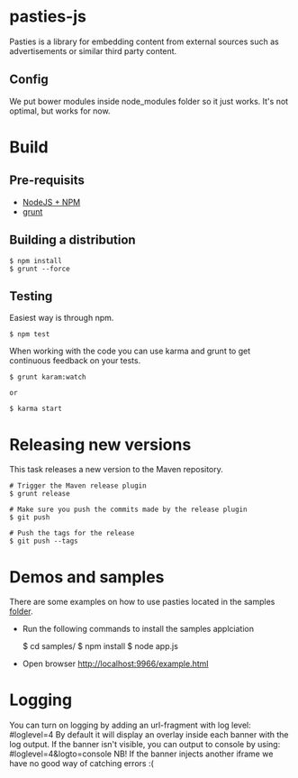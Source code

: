 # pasties-js

Pasties is a library for embedding content from external sources such as advertisements or similar third party content. 


## Config

We put bower modules inside node_modules folder so it just works. It's not optimal, but works for now.

# Build 

## Pre-requisits
* [NodeJS + NPM](http://nodejs.org)
* [grunt](http://gruntjs.com/)

## Building a distribution

	$ npm install
	$ grunt --force

## Testing
Easiest way is through npm.

	$ npm test

When working with the code you can use karma and grunt to get continuous feedback on your tests.

	$ grunt karam:watch

	or

	$ karma start


# Releasing new versions
This task releases a new version to the Maven repository. 

	# Trigger the Maven release plugin
	$ grunt release
	
	# Make sure you push the commits made by the release plugin
	$ git push	

	# Push the tags for the release
	$ git push --tags

# Demos and samples

There are some examples on how to use pasties located in the samples [folder](./folder).
* Run the following commands to install the samples applciation

	$ cd samples/
	$ npm install
	$ node app.js

* Open browser [http://localhost:9966/example.html](http://localhost:9966/example.html)

# Logging

You can turn on logging by adding an url-fragment with log level: #loglevel=4
By default it will display an overlay inside each banner with the log output. If the banner isn't visible, you can output to console by using: #loglevel=4&logto=console
NB! If the banner injects another iframe we have no good way of catching errors :(

